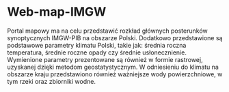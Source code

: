 # Web-map-IMGW
Portal mapowy ma na celu przedstawić rozkład głównych posterunków synoptycznych IMGW-PIB na obszarze Polski. Dodatkowo przedstawione są podstawowe parametry klimatu Polski, takie jak: średnia roczna temperatura, średnie roczne opady czy średnie usłonecznienie. Wymienione parametry prezentowane są również w formie rastrowej, uzyskanej dzięki metodom geostatystycznym. W odniesieniu do klimatu na obszarze kraju przedstawiono również ważniejsze wody powierzchniowe, w tym rzeki oraz zbiorniki wodne.
